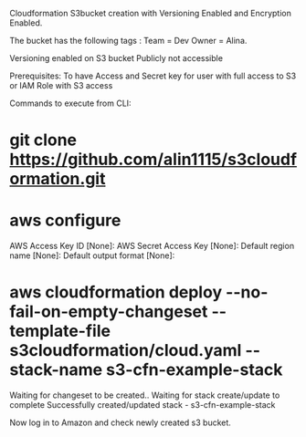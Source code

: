 Cloudformation S3bucket creation with Versioning Enabled and Encryption Enabled. 

The bucket has the following tags : 
        Team = Dev
        Owner = Alina.
        
        
Versioning enabled on S3 bucket
Publicly not accessible

Prerequisites:
To have Access and Secret key for user with full access to S3 or IAM Role with S3 access

Commands to execute from CLI:

# git clone https://github.com/alin1115/s3cloudformation.git
# aws configure

AWS Access Key ID [None]:
AWS Secret Access Key [None]: 
Default region name [None]:
Default output format [None]:

#  aws cloudformation deploy --no-fail-on-empty-changeset     --template-file s3cloudformation/cloud.yaml     --stack-name s3-cfn-example-stack

Waiting for changeset to be created..
Waiting for stack create/update to complete
Successfully created/updated stack - s3-cfn-example-stack

Now log in to Amazon and check newly created s3 bucket. 
